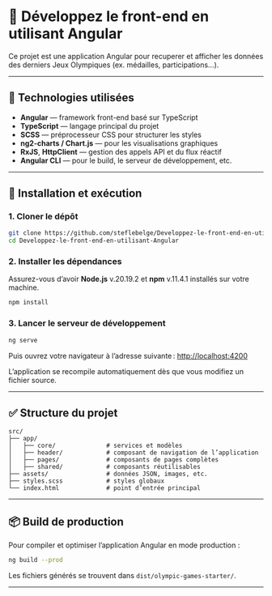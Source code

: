 # 🏅 Développez le front-end en utilisant Angular

Ce projet est une application Angular pour recuperer et afficher les données des derniers Jeux Olympiques (ex. médailles, participations…).

---

## 🔧 Technologies utilisées

- **Angular** — framework front-end basé sur TypeScript
- **TypeScript** — langage principal du projet
- **SCSS** — préprocesseur CSS pour structurer les styles
- **ng2-charts / Chart.js** — pour les visualisations graphiques
- **RxJS**, **HttpClient** — gestion des appels API et du flux réactif
- **Angular CLI** — pour le build, le serveur de développement, etc.

---

## 🚀 Installation et exécution

### 1. Cloner le dépôt

```bash
git clone https://github.com/steflebelge/Developpez-le-front-end-en-utilisant-Angular.git
cd Developpez-le-front-end-en-utilisant-Angular
```

### 2. Installer les dépendances

Assurez-vous d’avoir **Node.js** v.20.19.2 et **npm** v.11.4.1 installés sur votre machine.

```bash
npm install
```

### 3. Lancer le serveur de développement

```bash
ng serve
```

Puis ouvrez votre navigateur à l’adresse suivante : [http://localhost:4200](http://localhost:4200)

L’application se recompile automatiquement dès que vous modifiez un fichier source.

---

## ✅ Structure du projet

```
src/
├── app/
│   ├── core/              # services et modèles
│   ├── header/            # composant de navigation de l’application
│   ├── pages/             # composants de pages complètes
│   ├── shared/            # composants réutilisables
├── assets/                # données JSON, images, etc.
├── styles.scss            # styles globaux
└── index.html             # point d’entrée principal
```

---

## 📦 Build de production

Pour compiler et optimiser l’application Angular en mode production :

```bash
ng build --prod
```

Les fichiers générés se trouvent dans `dist/olympic-games-starter/`.

---
